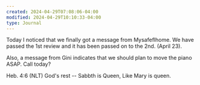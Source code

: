 ```yaml
---
created: 2024-04-29T07:08:06-04:00
modified: 2024-04-29T10:10:33-04:00
type: Journal
---
```


Today I noticed that we finally got a message from Mysafeflhome. We have passed the 1st review and it has been passed on to the 2nd. (April 23). 

Also, a message from Gini indicates that we should plan to move the piano ASAP. Call today?

Heb. 4:6 (NLT)
God's rest -- Sabbth is Queen, Like Mary is queen.
